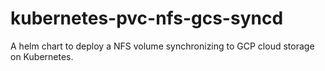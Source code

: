 # kubernetes-pvc-nfs-gcs-syncd
A helm chart to deploy a NFS volume synchronizing to GCP cloud storage on Kubernetes.
